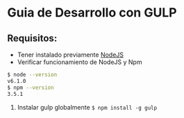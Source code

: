 # Guia de Desarrollo con GULP

## Requisitos:
- Tener instalado previamente [NodeJS](https://nodejs.org/es/)
- Verificar funcionamiento de NodeJS y Npm
```bash
$ node --version
v6.1.0
$ npm --version
3.5.1
```

1. Instalar gulp globalmente
`$ npm install -g gulp`
